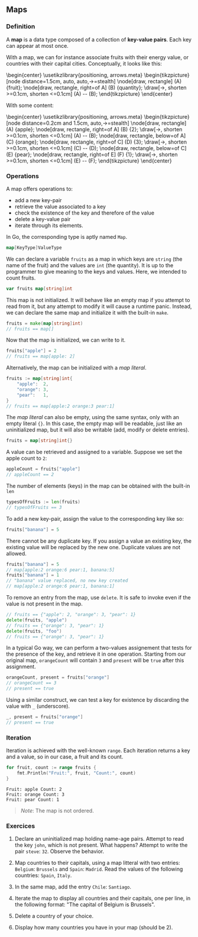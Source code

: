 ## Maps

### Definition

A **map** is a data type composed of a collection of **key-value pairs**. Each key can appear at most once.

With a map, we can for instance associate fruits with their energy value, or countries with their capital cities. Conceptually, it looks like this:

\begin{center}
\usetikzlibrary{positioning, arrows.meta}
\begin{tikzpicture}[node distance=1.5cm, auto, auto,->=stealth]
    \node[draw, rectangle] (A) {fruit};
    \node[draw, rectangle, right=of A] (B) {quantity};
    \draw[->, shorten >=0.1cm, shorten <=0.1cm] (A) -- (B);
\end{tikzpicture}
\end{center}

With some content:

\begin{center}
\usetikzlibrary{positioning, arrows.meta}
\begin{tikzpicture}[node distance=0.2cm and 1.5cm, auto,->=stealth]
    \node[draw, rectangle] (A) {apple};
    \node[draw, rectangle, right=of A] (B) {2};
    \draw[->, shorten >=0.1cm, shorten <=0.1cm] (A) -- (B);
    \node[draw, rectangle, below=of A] (C) {orange};
    \node[draw, rectangle, right=of C] (D) {3};
    \draw[->, shorten >=0.1cm, shorten <=0.1cm] (C) -- (D);
    \node[draw, rectangle, below=of C] (E) {pear};
    \node[draw, rectangle, right=of E] (F) {1};
    \draw[->, shorten >=0.1cm, shorten <=0.1cm] (E) -- (F);
\end{tikzpicture}
\end{center}

### Operations

A map offers operations to:

- add a new key-pair
- retrieve the value associated to a key
- check the existence of the key and therefore of the value
- delete a key-value pair
- iterate through its elements.

In Go, the corresponding type is aptly named `Map`.

```go
map[KeyType]ValueType
```

We can declare a variable `fruits` as a map in which keys are `string` (the name of the fruit) and the values are `int` (the quantity). It is up to the programmer to give meaning to the keys and values. Here, we intended to count fruits.

```go
var fruits map[string]int
```

This map is not initialized. It will behave like an empty map if you attempt to read from it, but any attempt to modify it will cause a runtime panic. Instead, we can declare the same map and initialize it with the built-in `make`.

```go
fruits = make(map[string]int)
// fruits == map[]
```

Now that the map is initialized, we can write to it.

```go
fruits["apple"] = 2
// fruits == map[apple: 2]
```

Alternatively, the map can be initialized with a _map literal_.

```go
fruits := map[string]int{
    "apple":  2,
    "orange": 3,
    "pear":   1,
}
// fruits == map[apple:2 orange:3 pear:1]
```

The _map literal_ can also be empty, using the same syntax, only with an empty literal `{}`. In this case, the empty map will be readable, just like an uninitialized map, but it will also be writable (add, modify or delete entries).

```go
fruits = map[string]int{}
```

A value can be retrieved and assigned to a variable. Suppose we set the apple count to `2`:

```go
appleCount = fruits["apple"]
// appleCount == 2
```

The number of elements (keys) in the map can be obtained with the built-in `len`

```go
typesOfFruits := len(fruits)
// typesOfFruits == 3
```

To add a new key-pair, assign the value to the corresponding key like so:

```go
fruits["banana"] = 5
```

There cannot be any duplicate key. If you assign a value an existing key, the existing value will be replaced by the new one. Duplicate values are not allowed.

```go
fruits["banana"] = 5
// map[apple:2 orange:6 pear:1, banana:5]
fruits["banana"] = 1
// "banana" value replaced, no new key created
// map[apple:2 orange:6 pear:1, banana:1]
```

To remove an entry from the map, use `delete`. It is safe to invoke even if the value is not present in the map.

```go
// fruits == {"apple": 2, "orange": 3, "pear": 1}
delete(fruits, "apple")
// fruits == {"orange": 3, "pear": 1}
delete(fruits, "foo")
// fruits == {"orange": 3, "pear": 1}
```

In a typical Go way, we can perform a two-values assignement that tests for the presence of the key, and retrieve it in one operation. Starting from our original map, `orangeCount` will contain `3` and `present` will be `true` after this assignment.

```go
orangeCount, present = fruits["orange"]
// orangeCount == 3
// present == true
```

Using a similar construct, we can test a key for existence by discarding the value with `_` (underscore).

```go
_, present = fruits["orange"]
// present == true
```

### Iteration

Iteration is achieved with the well-known `range`. Each iteration returns a key and a value, so in our case, a fruit and its count.

```go
for fruit, count := range fruits {
    fmt.Println("Fruit:", fruit, "Count:", count)
}
```

```
Fruit: apple Count: 2
Fruit: orange Count: 3
Fruit: pear Count: 1
```

> _Note_: The map is not ordered.

### Exercices

1. Declare an uninitialized map holding name-age pairs. Attempt to read the key `john`, which is not present. What happens? Attempt to write the pair `steve`: `32`. Observe the behavior.

2. Map countries to their capitals, using a map litteral with two entries: `Belgium`: `Brussels` and `Spain`: `Madrid`. Read the values of the following countries: `Spain`, `Italy`.

3. In the same map, add the entry `Chile`: `Santiago`.

4. Iterate the map to display all countries and their capitals, one per line, in the following format: "The capital of Belgium is Brussels".

5. Delete a country of your choice.

6. Display how many countries you have in your map (should be 2).
